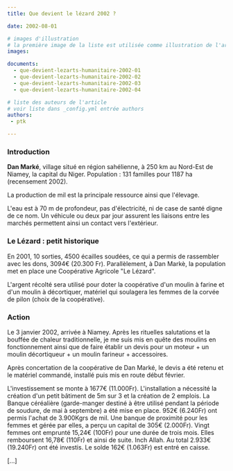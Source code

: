```yaml
---
title: Que devient le lézard 2002 ?

date: 2002-08-01

# images d'illustration
# la première image de la liste est utilisée comme illustration de l'article dans les pages de listing.
images:

documents:
  - que-devient-lezarts-humanitaire-2002-01
  - que-devient-lezarts-humanitaire-2002-02
  - que-devient-lezarts-humanitaire-2002-03
  - que-devient-lezarts-humanitaire-2002-04

# liste des auteurs de l'article
# voir liste dans _config.yml entrée authors
authors:
 - ptk

---
```


### Introduction

__Dan Marké__, village situé en région sahélienne, à 250 km au Nord-Est de Niamey, la capital du Niger. Population : 131 familles pour 1187 ha (recensement 2002).

La production de mil est la principale ressource ainsi que l'élevage.

L'eau est à 70 m de profondeur, pas d'électricité, ni de case de santé digne de ce nom. Un véhicule ou deux par jour assurent les liaisons entre les marchés permettent ainsi un contact vers l'extérieur.

### Le Lézard : petit historique

En 2001, 10 sorties, 4500 écailles soudées, ce qui a permis de rassembler avec les dons, 3094€ (20.300 Fr). Parallèlement, à Dan Markè, la population met en place une Coopérative Agricole "Le Lézard".

L'argent récolté sera utilisé pour doter la coopérative d'un moulin à farine et d'un moulin à décortiquer, matériel qui soulagera les femmes de la corvée de pilon (choix de la coopérative).

### Action

Le 3 janvier 2002, arrivée à Niamey.
Après les rituelles salutations et la bouffée de chaleur traditionnelle, je me suis mis en quête des moulins en fonctionnement ainsi que de faire établir un devis pour un moteur + un moulin décortiqueur + un moulin farineur + accessoires.

Après concertation de la coopérative de Dan Marké, le devis a été retenu et le matériel commandé, installé puis mis en route début février.

L'investissement se monte à 1677€ (11.000Fr). L'installation a nécessité la création d'un petit bâtiment de 5m sur 3 et la création de 2 emplois.
La Banque céréalière (garde-manger destiné à être utilisé pendant la période de soudure, de mai à septembre) a été mise en place.
952€ (6.240Fr) ont permis l'achat de 3.900Kgrs de mil.
Une banque de proximité pour les femmes et gérée par elles, a perçu un capital de 305€ (2.000Fr). Vingt femmes ont emprunté 15,24€ (100Fr) pour une durée de trois mois. Elles remboursent 16,78€ (110Fr) et ainsi de suite. Inch Allah.
Au total 2.933€ (19.240Fr) ont été investis. Le solde 162€ (1.063Fr) est entré en caisse.

[...]
